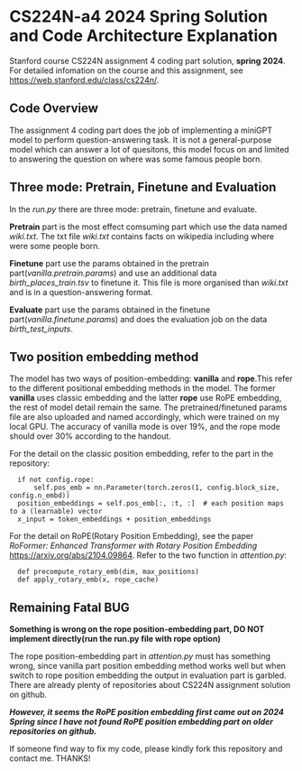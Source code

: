 # CS224N-a4 2024 Spring Solution and Code Architecture Explanation

Stanford course CS224N assignment 4 coding part solution, **spring 2024**. For detailed infomation on the course and this assignment, see https://web.stanford.edu/class/cs224n/. 

## Code Overview

The assignment 4 coding part does the job of implementing a miniGPT model to perform question-answering task. It is not a general-purpose model which can answer a lot of quesitons, this model focus on and limited to answering the question on where was some famous people born.

## Three mode: Pretrain, Finetune and Evaluation

In the *run.py* there are three mode: pretrain, finetune and evaluate. 

**Pretrain** part is the most effect comsuming part which use the data named *wiki.txt*. The txt file *wiki.txt* contains facts on wikipedia including where were some people born. 

**Finetune** part use the params obtained in the pretrain part(*vanilla.pretrain.params*) and use an additional data *birth_places_train.tsv* to finetune it. This file is more organised than *wiki.txt* and is in a question-answering format.

**Evaluate** part use the params obtained in the finetune part(*vanilla.finetune.params*) and does the evaluation job on the data *birth_test_inputs*.

## Two position embedding method

The model has two ways of position-embedding: **vanilla** and **rope**.This refer to the different positional embedding methods in the model. The former **vanilla** uses classic embedding and the latter **rope** use RoPE embedding, the rest of model detail remain the same. The pretrained/finetuned params file are also uploaded and named accordingly, which were trained on my local GPU. The accuracy of vanilla mode is over 19%, and the rope mode should over 30% according to the handout.

For the detail on the classic position embedding, refer to the part in the repository:

```
  if not config.rope:
      self.pos_emb = nn.Parameter(torch.zeros(1, config.block_size, config.n_embd))
  position_embeddings = self.pos_emb[:, :t, :]  # each position maps to a (learnable) vector
  x_input = token_embeddings + position_embeddings
```

For the detail on RoPE(Rotary Position Embedding), see the paper *RoFormer: Enhanced Transformer with Rotary Position Embedding* https://arxiv.org/abs/2104.09864. Refer to the two function in *attention.py*:

```
  def precompute_rotary_emb(dim, max_positions)
  def apply_rotary_emb(x, rope_cache)
```

## Remaining Fatal BUG

**Something is wrong on the rope position-embedding part, DO NOT implement directly(run the run.py file with rope option)**

The rope position-embedding part in *attention.py* must has something wrong, since vanilla part position embedding method works well but when switch to rope position embedding the output in evaluation part is garbled. There are already plenty of repositories about CS224N assignment solution on github. 

***However, it seems the RoPE position embedding first came out on 2024 Spring since I have not found RoPE position embedding part on older repositories on github.*** 

If someone find way to fix my code, please kindly fork this repository and contact me. THANKS!

